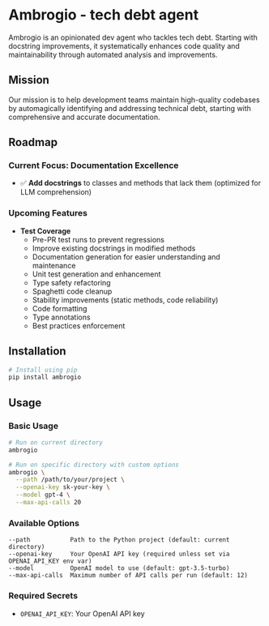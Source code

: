 # Ambrogio - tech debt agent

Ambrogio is an opinionated dev agent who tackles tech debt. Starting with docstring improvements, it systematically enhances code quality and maintainability through automated analysis and improvements.

## Mission

Our mission is to help development teams maintain high-quality codebases by automagically identifying and addressing technical debt, starting with comprehensive and accurate documentation.

## Roadmap

### Current Focus: Documentation Excellence
- ✅ **Add docstrings** to classes and methods that lack them (optimized for LLM comprehension) 

### Upcoming Features
- **Test Coverage**
  - Pre-PR test runs to prevent regressions
  - Improve existing docstrings in modified methods
  - Documentation generation for easier understanding and maintenance
  - Unit test generation and enhancement
  - Type safety refactoring
  - Spaghetti code cleanup
  - Stability improvements (static methods, code reliability)
  - Code formatting
  - Type annotations
  - Best practices enforcement

## Installation

```bash
# Install using pip
pip install ambrogio
```

## Usage

### Basic Usage

```bash
# Run on current directory
ambrogio

# Run on specific directory with custom options
ambrogio \
  --path /path/to/your/project \
  --openai-key sk-your-key \
  --model gpt-4 \
  --max-api-calls 20
```

### Available Options

```
--path           Path to the Python project (default: current directory)
--openai-key     Your OpenAI API key (required unless set via OPENAI_API_KEY env var)
--model          OpenAI model to use (default: gpt-3.5-turbo)
--max-api-calls  Maximum number of API calls per run (default: 12)
```

### Required Secrets

- `OPENAI_API_KEY`: Your OpenAI API key